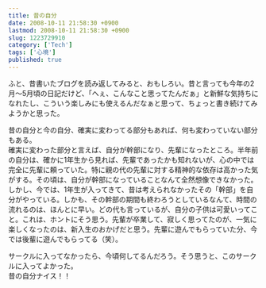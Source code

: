 ```yaml
---
title: 昔の自分
date: 2008-10-11 21:58:30 +0900
lastmod: 2008-10-11 21:58:30 +0900
slug: 1223729910
category: ['Tech']
tags: ['心境']
published: true
---
```




<p>ふと、昔書いたブログを読み返してみると、おもしろい。昔と言っても今年の2月〜5月頃の日記だけど、「へぇ、こんなこと思ってたんだぁ」と新鮮な気持ちになれたし、こういう楽しみにも使えるんだなぁと思って、ちょっと書き続けてみようかと思った。</p><p>昔の自分と今の自分、確実に変わってる部分もあれば、何も変わっていない部分もある。<br />
確実に変わった部分と言えば、自分が幹部になり、先輩になったところ。半年前の自分は、確かに1年生から見れば、先輩であったかも知れないが、心の中では完全に先輩に頼っていた。特に親の代の先輩に対する精神的な依存は高かった気がする。その頃は、自分が幹部になっていることなんて全然想像できなかった。<br />
しかし、今では、1年生が入ってきて、昔は考えられなかったその「幹部」を自分がやっている。しかも、その幹部の期間も終わろうとしているなんて、時間の流れるのは、ほんとに早い。どの代も言っているが、自分の子供は可愛いってこと。これは、ホントにそう思う。先輩が卒業して、寂しく思ってたのが、一気に楽しくなったのは、新入生のおかげだと思う。先輩に遊んでもらっていた分、今では後輩に遊んでもらってる（笑）。</p><p>サークルに入ってなかったら、今頃何してるんだろう。そう思うと、このサークルに入ってよかった。<br />
昔の自分ナイス！！</p>


